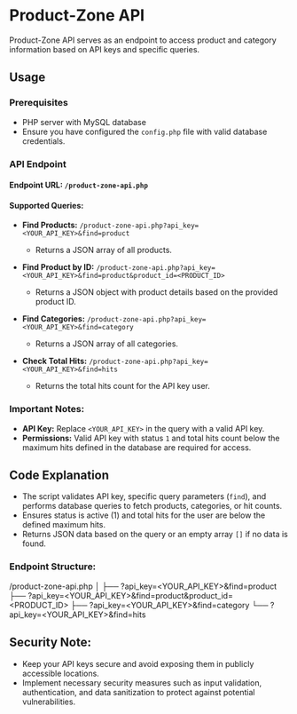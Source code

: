# Product-Zone API

Product-Zone API serves as an endpoint to access product and category information based on API keys and specific queries.

## Usage

### Prerequisites

- PHP server with MySQL database
- Ensure you have configured the `config.php` file with valid database credentials.

### API Endpoint

#### Endpoint URL: `/product-zone-api.php`

#### Supported Queries:

- **Find Products:** `/product-zone-api.php?api_key=<YOUR_API_KEY>&find=product`
  - Returns a JSON array of all products.

- **Find Product by ID:** `/product-zone-api.php?api_key=<YOUR_API_KEY>&find=product&product_id=<PRODUCT_ID>`
  - Returns a JSON object with product details based on the provided product ID.

- **Find Categories:** `/product-zone-api.php?api_key=<YOUR_API_KEY>&find=category`
  - Returns a JSON array of all categories.

- **Check Total Hits:** `/product-zone-api.php?api_key=<YOUR_API_KEY>&find=hits`
  - Returns the total hits count for the API key user.

### Important Notes:

- **API Key:** Replace `<YOUR_API_KEY>` in the query with a valid API key.
- **Permissions:** Valid API key with status `1` and total hits count below the maximum hits defined in the database are required for access.

## Code Explanation

- The script validates API key, specific query parameters (`find`), and performs database queries to fetch products, categories, or hit counts.
- Ensures status is active (1) and total hits for the user are below the defined maximum hits.
- Returns JSON data based on the query or an empty array `[]` if no data is found.

### Endpoint Structure:

/product-zone-api.php
│
├── ?api_key=<YOUR_API_KEY>&find=product
├── ?api_key=<YOUR_API_KEY>&find=product&product_id=<PRODUCT_ID>
├── ?api_key=<YOUR_API_KEY>&find=category
└── ?api_key=<YOUR_API_KEY>&find=hits

## Security Note:

- Keep your API keys secure and avoid exposing them in publicly accessible locations.
- Implement necessary security measures such as input validation, authentication, and data sanitization to protect against potential vulnerabilities.
